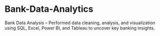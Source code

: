 # Bank-Data-Analytics
Bank Data Analysis – Performed data cleaning, analysis, and visualization using SQL, Excel, Power BI, and Tableau to uncover key banking insights.
